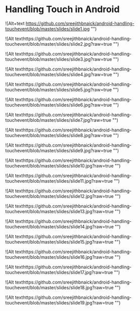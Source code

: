 Handling Touch in Android
===========================

![Alt+text https://github.com/sreejithbnaick/android-handling-touchevent/blob/master/slides/slide1.jpg "")

![Alt texthttps://github.com/sreejithbnaick/android-handling-touchevent/blob/master/slides/slide2.jpg?raw=true "")

![Alt texthttps://github.com/sreejithbnaick/android-handling-touchevent/blob/master/slides/slide3.jpg?raw=true "")

![Alt texthttps://github.com/sreejithbnaick/android-handling-touchevent/blob/master/slides/slide4.jpg?raw=true "")

![Alt texthttps://github.com/sreejithbnaick/android-handling-touchevent/blob/master/slides/slide5.jpg?raw=true "")

![Alt texthttps://github.com/sreejithbnaick/android-handling-touchevent/blob/master/slides/slide6.jpg?raw=true "")

![Alt texthttps://github.com/sreejithbnaick/android-handling-touchevent/blob/master/slides/slide7.jpg?raw=true "")

![Alt texthttps://github.com/sreejithbnaick/android-handling-touchevent/blob/master/slides/slide8.jpg?raw=true "")

![Alt texthttps://github.com/sreejithbnaick/android-handling-touchevent/blob/master/slides/slide9.jpg?raw=true "")

![Alt texthttps://github.com/sreejithbnaick/android-handling-touchevent/blob/master/slides/slide10.jpg?raw=true "")

![Alt texthttps://github.com/sreejithbnaick/android-handling-touchevent/blob/master/slides/slide11.jpg?raw=true "")

![Alt texthttps://github.com/sreejithbnaick/android-handling-touchevent/blob/master/slides/slide12.jpg?raw=true "")

![Alt texthttps://github.com/sreejithbnaick/android-handling-touchevent/blob/master/slides/slide13.jpg?raw=true "")

![Alt texthttps://github.com/sreejithbnaick/android-handling-touchevent/blob/master/slides/slide14.jpg?raw=true "")

![Alt texthttps://github.com/sreejithbnaick/android-handling-touchevent/blob/master/slides/slide15.jpg?raw=true "")

![Alt texthttps://github.com/sreejithbnaick/android-handling-touchevent/blob/master/slides/slide16.jpg?raw=true "")

![Alt texthttps://github.com/sreejithbnaick/android-handling-touchevent/blob/master/slides/slide17.jpg?raw=true "")

![Alt texthttps://github.com/sreejithbnaick/android-handling-touchevent/blob/master/slides/slide18.jpg?raw=true "")

![Alt texthttps://github.com/sreejithbnaick/android-handling-touchevent/blob/master/slides/slide19.jpg?raw=true "")

